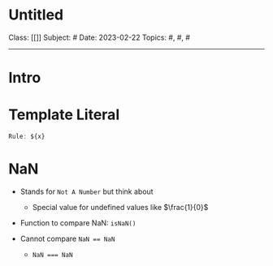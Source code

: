  # Untitled
Class: [[]]
Subject: #
Date: 2023-02-22
Topics: #, #, # 

---

# Intro 


# Template Literal

```javascript
Rule: ${x}

```

# NaN 
- Stands for `Not A Number` but think about
	- Special value for undefined values like $\frac{1}{0}$
- Function to compare NaN: `isNaN()`

- Cannot compare `NaN == NaN`
	- `NaN === NaN`
